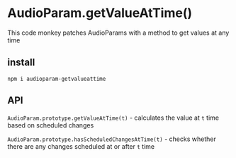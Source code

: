 # AudioParam.getValueAtTime()

This code monkey patches AudioParams with a method to get values at any time

## install

`npm i audioparam-getvalueattime`

## API

`AudioParam.prototype.getValueAtTime(t)` - calculates the value at `t` time based on scheduled changes

`AudioParam.prototype.hasScheduledChangesAtTime(t)` - checks whether there are any changes scheduled at or after `t` time
